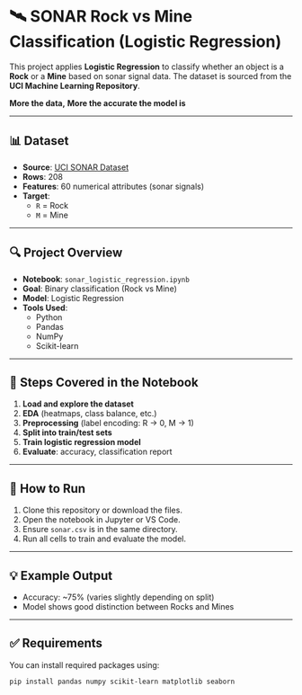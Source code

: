 # 🛰️ SONAR Rock vs Mine Classification (Logistic Regression)

This project applies **Logistic Regression** to classify whether an object is a **Rock** or a **Mine** based on sonar signal data. The dataset is sourced from the **UCI Machine Learning Repository**.

**More the data,**
**More the accurate the model is**

---

## 📊 Dataset

- **Source**: [UCI SONAR Dataset](https://archive.ics.uci.edu/ml/datasets/connectionist+bench+(sonar,+mines+vs.+rocks))
- **Rows**: 208
- **Features**: 60 numerical attributes (sonar signals)
- **Target**: 
  - `R` = Rock
  - `M` = Mine

---

## 🔍 Project Overview

- **Notebook**: `sonar_logistic_regression.ipynb`
- **Goal**: Binary classification (Rock vs Mine)
- **Model**: Logistic Regression
- **Tools Used**:
  - Python
  - Pandas
  - NumPy
  - Scikit-learn

---

## 📌 Steps Covered in the Notebook

1. **Load and explore the dataset**
2. **EDA** (heatmaps, class balance, etc.)
3. **Preprocessing** (label encoding: R → 0, M → 1)
4. **Split into train/test sets**
5. **Train logistic regression model**
6. **Evaluate**: accuracy, classification report

---

## 🚀 How to Run

1. Clone this repository or download the files.
2. Open the notebook in Jupyter or VS Code.
3. Ensure `sonar.csv` is in the same directory.
4. Run all cells to train and evaluate the model.

---

## 💡 Example Output

- Accuracy: ~75% (varies slightly depending on split)
- Model shows good distinction between Rocks and Mines

---

## ✅ Requirements

You can install required packages using:

```bash
pip install pandas numpy scikit-learn matplotlib seaborn
